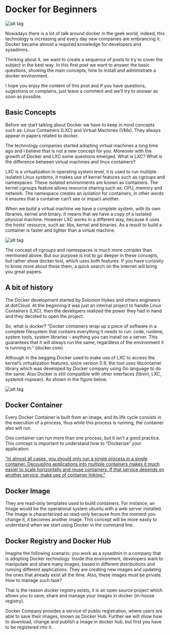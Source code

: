 # Docker for Beginners

![alt tag](https://github.com/bugfactory/posts/blob/master/docker-for-beginners/imgs/docker.png)

Nowadays there is a lot of talk around docker in the geek world, indeed, 
this technology is increasing and every day new companies are embrancing it.
Docker became almost a required knowledge for developers and sysadmins.

Thinking about it, we want to create a sequence of posts to try to cover
the subject in the best way. In this first post we want to answer the basic
questions, showing the main concepts, how to install and administrate a docker environment.

I hope you enjoy the content of this post and if you have questions, sugestions or complains,
just leave a comment and we’ll try to answer as soon as possible.

## Basic Concepts

Before we start talking about Docker we have to keep in mind concepts such as: 
Linux Containers (LXC) and Virtual Machines (VMs). They always appear in papers related to docker.

The technology companies started adopting virtual machines a long time ago and I believe that
is not a new concept for you. Moreover with the growth of Docker and LXC some questions emerged.
What is LXC? What is the difference between virtual machines and linux containers?

LXC is a virtualization in operating system level, it is used to run multiple isolated Linux systems,
it makes use of kernel features such as cgroups and namespaces. These isolated environments are known
as containers. The kernel cgroups feature allows resource sharing such as: CPU, memory and network.
The namespace creates an isolation for containers, in other words it ensures that a container can’t
see or impact another.

When we build a virtual machine we have a complete system, with its own libraries, kernel and binary.
It means that we have a copy of a isolated physical machine. However LXC works in a different way,
because it uses the hosts’ resource, such as: libs, kernel and binaries. As a result to build a container
is faster and lighter than a virtual machine.

![alt tag](https://github.com/bugfactory/posts/blob/master/docker-for-beginners/imgs/docker-containers-vms.png)

The concept of cgroups and namespaces is much more complex than mentioned above. But our purpose is not
to go deeper in these concepts, but rather show docker tool, which uses both features. If you have
curiosity to know more about these them, a quick search on the internet will bring you great papers.

## A bit of history

The Docker development started by Solomon Hykes and others engineers at dotCloud. At the beginning it
was just an internal project to handle Linux Containers (LXC), then the developers realized the power
they had in hand and they decided to open the project.

So, what is docker? “Docker containers wrap up a piece of software in a complete filesystem that 
contains everything it needs to run: code, runtime, system tools, system libraries – anything you
can install on a server. This guarantees that it will always run the same, regardless of the 
environment it is running in.” (docker.com)

Although in the begging Docker used to make use of LXC to access the kernel’s virtualization features,
since version 0.9, the tool uses libcontainer library which was developed by Docker company using Go
language to do the same. Also Docker is still compatible with other interfaces (libvirt, LXC,
systemd-nspwan). As shown in the figure below.

![alt tag](https://github.com/bugfactory/posts/blob/master/docker-for-beginners/imgs/lxc-docker.png)

## Docker Container

Every Docker Container is built from an image, and its life cycle consists in the execution of a process,
thus while this process is running, the container also will run.

One container can run more than one process, but it isn’t a good practice. This concept is important to
understand how to “Dockerize” your application.

[“In almost all cases, you should only run a single process in a single container. Decoupling applications
into multiple containers makes it much easier to scale horizontally and reuse containers. If that service
depends on another service, make use of container linking.”](https://docs.docker.com/articles/dockerfile_best-practices/)

## Docker Image

They are read-only templates used to build containers. For instance, an Image would be the
operational system ubuntu with a web server installed. The Image is characterized as read-only
because from the moment you change it, it becomes another image. This concept will be more
easily to understand when we start using Docker in the command line.

## Docker Registry and Docker Hub

Imagine the following scenario: you work as a sysadmin in a company that is adopting Docker technology.
Inside this environment, developers want to manipulate and share many images, based in different
distributions and running different applications. They are creating new images and updating the ones
that already exist all the time. Also, these images must be private. How to manage such task?

That is the reason docker registry exists, it is an open source project which allows you to save,
share and manage your images in docker (in-house registry).

Docker Company provides a service of public registration, where users are able to save their images,
known as Docker Hub. Further we will show how to download, change and publish a image in docker hub,
but first you have to be registered into it.


